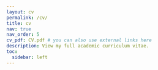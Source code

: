 ```yaml
---
layout: cv
permalink: /cv/
title: cv
nav: true
nav_order: 5
cv_pdf: CV.pdf # you can also use external links here
description: View my full academic curriculum vitae.
toc:
  sidebar: left
---
```


